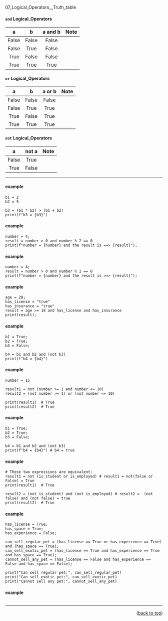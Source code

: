 <a name="topage"></a>

07_Logical_Operators__Truth_table


#### `and` Logical_Operators

| a | b | a and b | Note | 
| :-: | :-: | :-: | :-: | 
| False | False | False |  | 
| False | True | False |  | 
| True | False | False |  | 
| True | True | True |  | 

#### `or` Logical_Operators

| a | b | a or b | Note | 
| :-: | :-: | :-: | :-: | 
| False | False | False |  | 
| False | True | True |  | 
| True | False | True |  | 
| True | True | True |  | 


#### `not` Logical_Operators

| a | not a | Note | 
| :-: | :-: | :-: |
| False | True |  |
| True | False |  |

----


#### example
```
b1 = 2
b2 = 5

b3 = (b1 * b2) > (b1 + b2)
print(f"b3 = {b3}")
```

#### example

```
number = 4;
result = number > 0 and number % 2 == 0
print(f"number = {number} and the result is ==> {result}");
```


#### example
```
number = 4;
result = number > 0 and number % 2 == 0
print(f"number = {number} and the result is ==> {result}");
```

#### example

```
age = 20;
has_license = "true"
has_insurance = "true"
result = age >= 18 and has_license and has_insurance 
print(result);
```

#### example
```
b1 = True;
b2 = True;
b3 = False;

b4 = b1 and b2 and (not b3)
print(f"b4 = {b4}")
```

#### example

```
number = 15

result1 = not (number >= 1 and number <= 10)
result2 = (not number >= 1) or (not number <= 10)

print(result1)  # True
print(result2)  # True
```

#### example

```
b1 = True;
b2 = True;
b3 = False;

b4 = b1 and b2 and (not b3)
print(f"b4 = {b4}") # b4 = true
```

#### example

```
# These two expressions are equivalent:
result1 = not (is_student or is_employed) # result1 = not(false or False) = True
print(result1)  # True

result2 = (not is_student) and (not is_employed) # result2 =  (not false) and (not false) = true
print(result2)  # True
```

#### example

```
has_license = True;
has_space = True;
has_experience = False;

can_sell_regular_pet = (has_license == True or has_experience == True) and (has_space == True);
can_sell_exotic_pet = (has_license == True and has_experience == True and has_space == True);
cannot_sell_any_pet = (has_license == False and has_experience == False and has_space == False);

print("Can sell regular pet:", can_sell_regular_pet)
print("Can sell exotic pet:", can_sell_exotic_pet)
print("Cannot sell any pet:", cannot_sell_any_pet)
```

#### example

```
```


----

<p align="right">(<a href="#topage">back to top</a>)</p>
<br/>
